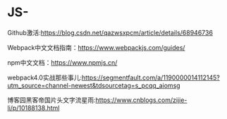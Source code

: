 # JS-

Github激活:https://blog.csdn.net/qazwsxpcm/article/details/68946736

Webpack中文文档指南：https://www.webpackjs.com/guides/

npm中文文档：https://www.npmjs.cn/

webpack4.0实战那些事儿:https://segmentfault.com/a/1190000014112145?utm_source=channel-newest&tdsourcetag=s_pcqq_aiomsg

博客园黑客帝国片头文字流星雨:https://www.cnblogs.com/zijie-li/p/10188138.html
